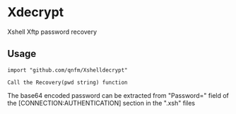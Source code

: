 # Xdecrypt

Xshell Xftp password recovery

## Usage

```
import "github.com/qnfm/Xshelldecrypt"

Call the Recovery(pwd string) function
```

The base64 encoded password can be extracted from "Password=" field of the [CONNECTION:AUTHENTICATION] section in the ".xsh" files 